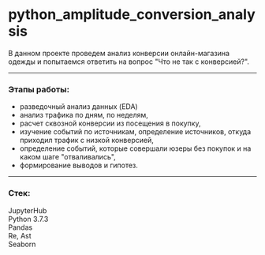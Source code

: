 # python_amplitude_conversion_analysis
В данном проекте проведем анализ конверсии онлайн-магазина одежды и попытаемся ответить на вопрос "Что не так с конверсией?".

-------------------

### Этапы работы:
* разведочный анализ данных (EDA)
* анализ трафика по дням, по неделям,
* расчет сквозной конверсии из посещения в покупку,
* изучение событий по источникам, определение источников, откуда приходил трафик с низкой конверсией,
* определение событий, которые совершали юзеры без покупок и на каком шаге "отваливались",
* формирование выводов и гипотез.
  
------------

### Стек:
JupyterHub  
Python 3.7.3  
Pandas  
Re, Ast  
Seaborn  
